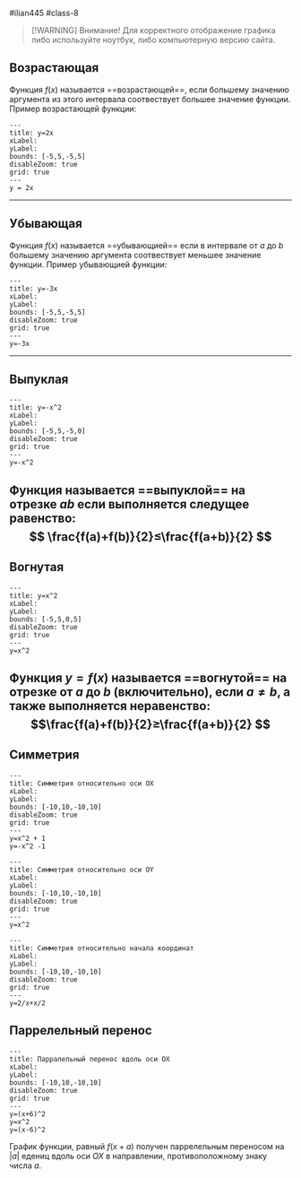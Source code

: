 #ilian445 #class-8 

> [!WARNING] Внимание!
> Для корректного отображение графика либо используйте ноутбук, либо компьютерную версию сайта.

## Возрастающая
Функция $f(x)$ называется ==возрастающей==, если большему значению аргумента из этого интервала соотвествует большее значение функции. Пример возрастающей функции:

```functionplot
---
title: y=2x
xLabel: 
yLabel: 
bounds: [-5,5,-5,5]
disableZoom: true
grid: true
---
у = 2x
```
---
## Убывающая
Функция $f(x)$ называется ==убывающией== если в интервале от $a$ до $b$ большему значению аргумента соотвествует меньшее значение функции. Пример убывающией функции:

```functionplot
---
title: y=-3x
xLabel: 
yLabel: 
bounds: [-5,5,-5,5]
disableZoom: true
grid: true
---
y=-3x
```
---
## Выпуклая
```functionplot
---
title: y=-x^2
xLabel: 
yLabel: 
bounds: [-5,5,-5,0]
disableZoom: true
grid: true
---
y=-x^2
```

Функция называется ==выпуклой== на отрезке $ab$ если выполняется следущее равенство:
$$
\frac{f(a)+f(b)}{2}≤\frac{f(a+b)}{2}
$$
---
## Вогнутая
```functionplot
---
title: y=x^2
xLabel: 
yLabel: 
bounds: [-5,5,0,5]
disableZoom: true
grid: true
---
y=x^2
```

Функция $y=f(x)$ называется ==вогнутой== на отрезке от $a$ до $b$ (включительно), если $a≠b$, а также выполняется неравенство:
$$\frac{f(a)+f(b)}{2}≥\frac{f(a+b)}{2}
$$
---
## Симметрия
```functionplot
---
title: Симметрия относительно оси OX
xLabel: 
yLabel: 
bounds: [-10,10,-10,10]
disableZoom: true
grid: true
---
y=x^2 + 1
y=-x^2 -1
```
```functionplot
---
title: Симметрия относительно оси OY
xLabel: 
yLabel: 
bounds: [-10,10,-10,10]
disableZoom: true
grid: true
---
y=x^2
```

```functionplot
---
title: Симметрия относительно начала координат
xLabel: 
yLabel: 
bounds: [-10,10,-10,10]
disableZoom: true
grid: true
---
y=2/x+x/2
```
## Паррелельный перенос

```functionplot
---
title: Парралельный перенос вдоль оси OX
xLabel: 
yLabel: 
bounds: [-10,10,-10,10]
disableZoom: true
grid: true
---
y=(x+6)^2
y=x^2
y=(x-6)^2
```
График функции, равный $f(x+a)$ получен паррелельным переносом на $|a|$ едениц вдоль оси $OX$ в направлении, противоположному знаку числа $a$.